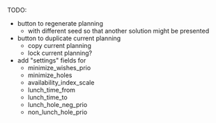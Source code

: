 TODO:

* button to regenerate planning
    * with different seed so that another solution might be presented
* button to duplicate current planning
    * copy current planning
    * lock current planning?
* add "settings" fields for
    * minimize_wishes_prio
    * minimize_holes
    * availability_index_scale
    * lunch_time_from
    * lunch_time_to
    * lunch_hole_neg_prio
    * non_lunch_hole_prio